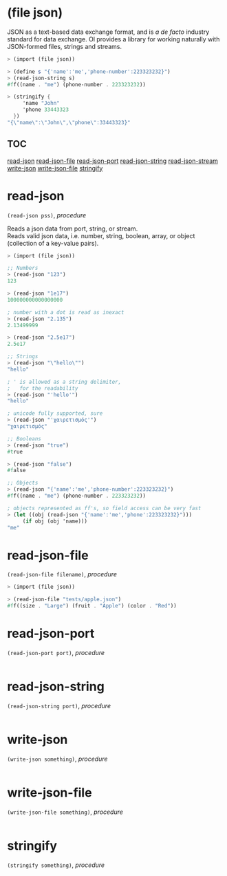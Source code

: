 (file json)
===========

JSON as a text-based data exchange format, and is *a de facto* industry standard for data exchange.
Ol provides a library for working naturally with JSON-formed files, strings and streams.

```scheme
> (import (file json))

> (define s "{'name':'me','phone-number':223323232}")
> (read-json-string s)
#ff((name . "me") (phone-number . 223323232))

> (stringify {
     'name "John"
     'phone 33443323
  })
"{\"name\":\"John\",\"phone\":33443323}"
```

## TOC
[read-json](#read-json)
[read-json-file](#read-json-file)
[read-json-port](#read-json-port)
[read-json-string](#read-json-string)
[read-json-stream](#read-json-stream)
[write-json](#write-json)
[write-json-file](#write-json-file)
[stringify](#stringify)

# read-json
`(read-json pss)`, *procedure*

Reads a json data from port, string, or stream.  
Reads valid json data, i.e. number, string, boolean, array, or object (collection of a key-value pairs).

```scheme
> (import (file json))

;; Numbers
> (read-json "123")
123

> (read-json "1e17")
100000000000000000

; number with a dot is read as inexact
> (read-json "2.135")
2.13499999

> (read-json "2.5e17")
2.5e17

;; Strings
> (read-json "\"hello\"")
"hello"

; ' is allowed as a string delimiter,
;   for the readability
> (read-json "'hello'")
"hello"

; unicode fully supported, sure
> (read-json "'χαιρετισμός'")
"χαιρετισμός"

;; Booleans
> (read-json "true")
#true

> (read-json "false")
#false

;; Objects
> (read-json "{'name':'me','phone-number':223323232}")
#ff((name . "me") (phone-number . 223323232))

; objects represented as ff's, so field access can be very fast
> (let ((obj (read-json "{'name':'me','phone':223323232}")))
     (if obj (obj 'name)))
"me"
```

# read-json-file
`(read-json-file filename)`, *procedure*



```scheme
> (import (file json))

> (read-json-file "tests/apple.json")
#ff((size . "Large") (fruit . "Apple") (color . "Red"))
```

# read-json-port
`(read-json-port port)`, *procedure*

```scheme
```

# read-json-string
`(read-json-string port)`, *procedure*

```scheme
```

# write-json
`(write-json something)`, *procedure*

```scheme
```

# write-json-file
`(write-json-file something)`, *procedure*

```scheme
```

# stringify
`(stringify something)`, *procedure*

```scheme
```
